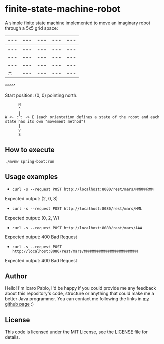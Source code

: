 # finite-state-machine-robot

A simple finite state machine implemented to move an imaginary robot through a 5x5 grid space:
<div>
  
|---|---|---|---|---|
|---|---|---|---|---|
|---|---|---|---|---|
|---|---|---|---|---|
|---|---|---|---|---|
|:^:|---|---|---|---|

^^^^^

Start position: (0, 0) pointing north.

  ```shell
        N
        ^
        |
  W <- :^: -> E (each orientation defines a state of the robot and each state has its own "movement method")
        |
        v
        S
  ```

## How to execute

`./mvnw spring-boot:run`

## Usage examples

- `curl -s --request POST http://localhost:8080/rest/mars/MMRMMRMM`

Expected output: (2, 0, S)

- `curl -s --request POST http://localhost:8080/rest/mars/MML`

Expected output: (0, 2, W)

- `curl -s --request POST http://localhost:8080/rest/mars/AAA`

Expected output: 400 Bad Request

- `curl -s --request POST http://localhost:8080/rest/mars/MMMMMMMMMMMMMMMMMMMMMMMM`

Expected output: 400 Bad Request

## Author

Hello! I'm Icaro Pablo, I'd be happy if you could provide me any feedback about this repository's code, structure or anything that could make me a better Java programmer. You can contact me following the links in [my github page](https://www.github.com/IcaroPablo) :)

## License

This code is licensed under the MIT License, see the [LICENSE](/LICENSE) file for details.
